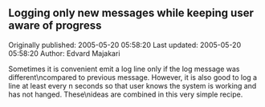 ## Logging only new messages while keeping user aware of progress

Originally published: 2005-05-20 05:58:20
Last updated: 2005-05-20 05:58:20
Author: Edvard Majakari

Sometimes it is convenient emit a log line only if the log message was different\ncompared to previous message. However, it is also good to log a line at least every n seconds so that user knows the system is working and has not hanged. These\nideas are combined in this very simple recipe.